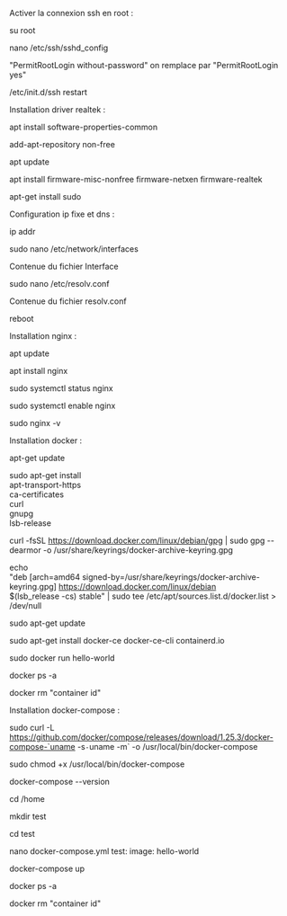Activer la connexion ssh en root :

su root

nano /etc/ssh/sshd_config

"PermitRootLogin without-password" on remplace par "PermitRootLogin yes"

/etc/init.d/ssh restart


Installation driver realtek :

apt install software-properties-common

add-apt-repository non-free

apt update

apt install firmware-misc-nonfree firmware-netxen firmware-realtek

apt-get install sudo

Configuration ip fixe et dns :

ip addr

sudo nano /etc/network/interfaces

Contenue du fichier Interface

sudo nano /etc/resolv.conf

Contenue du fichier resolv.conf

reboot

Installation nginx :

apt update

apt install nginx

sudo systemctl status nginx

sudo systemctl enable nginx

sudo nginx -v

Installation docker :

apt-get update

sudo apt-get install \
    apt-transport-https \
    ca-certificates \
    curl \
    gnupg \
    lsb-release

curl -fsSL https://download.docker.com/linux/debian/gpg | sudo gpg --dearmor -o /usr/share/keyrings/docker-archive-keyring.gpg

echo \
  "deb [arch=amd64 signed-by=/usr/share/keyrings/docker-archive-keyring.gpg] https://download.docker.com/linux/debian \
  $(lsb_release -cs) stable" | sudo tee /etc/apt/sources.list.d/docker.list > /dev/null

sudo apt-get update

sudo apt-get install docker-ce docker-ce-cli containerd.io

sudo docker run hello-world

docker ps -a

docker rm "container id"

Installation docker-compose :

sudo curl -L https://github.com/docker/compose/releases/download/1.25.3/docker-compose-`uname -s`-`uname -m` -o /usr/local/bin/docker-compose

sudo chmod +x /usr/local/bin/docker-compose

docker-compose --version

cd /home

mkdir test

cd test

nano docker-compose.yml
test:
 image: hello-world

docker-compose up

docker ps -a

docker rm "container id"